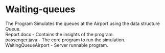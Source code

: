 # Waiting-queues  
The Program Simulates the queues at the Airport using the data structure Queue.  
Report.docx - Contains the insights of the program.  
passenger.java - The core program to run the simulation.  
WaitingQueueAirport - Server runnable program.
